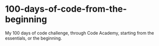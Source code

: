 # 100-days-of-code-from-the-beginning
My 100 days of code challenge, through Code Academy, starting from the essentials, or the beginning.
